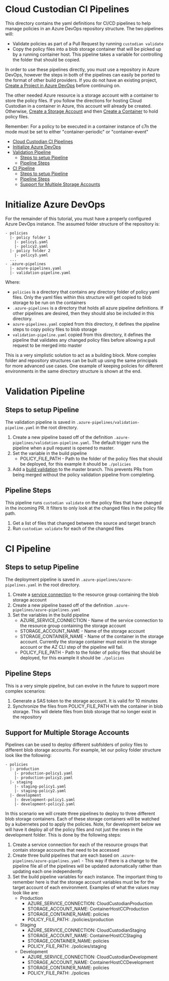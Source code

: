 # Cloud Custodian CI Pipelines

This directory contains the yaml definitions for CI/CD pipelines to help manage policies in an Azure DevOps repository structure. The two pipelines will:
* Validate policies as part of a Pull Request by running `custodian validate`
* Copy the policy files into a blob storage container that will be picked up by a running container host. This pipeline takes a variable for controlling the folder that should be copied.

In order to use these pipelines directly, you must use a repository in Azure DevOps, however the steps in both of the pipelines can easily be ported to the format of other build providers. If you do not have an existing project, [Create a Project in Azure DevOps](https://docs.microsoft.com/en-us/azure/devops/organizations/projects/create-project?view=azure-devops) before continuing on.

The other needed Azure resource is a storage account with a container to store the policy files. If you follow the directions for hosting Cloud Custodian in a container in Azure, this account will already be created. Otherwise, [Create a Storage Account](https://docs.microsoft.com/en-us/azure/storage/common/storage-quickstart-create-account?tabs=azure-portal) and then [Create a Container](https://docs.microsoft.com/en-us/azure/storage/blobs/storage-quickstart-blobs-portal#create-a-container) to hold policy files.

Remember: For a policy to be executed in a container instance of c7n the mode must be set to either "container-periodic" or "container-event"

- [Cloud Custodian CI Pipelines](#Cloud-Custodian-CI-Pipelines)
- [Initialize Azure DevOps](#Initialize-Azure-DevOps)
- [Validation Pipeline](#Validation-Pipeline)
  - [Steps to setup Pipeline](#Steps-to-setup-Pipeline)
  - [Pipeline Steps](#Pipeline-Steps)
- [CI Pipeline](#CI-Pipeline)
  - [Steps to setup Pipeline](#Steps-to-setup-Pipeline-1)
  - [Pipeline Steps](#Pipeline-Steps-1)
  - [Support for Multiple Storage Accounts](#Support-for-Multiple-Storage-Accounts)

# Initialize Azure DevOps
For the remainder of this tutorial, you must have a properly configured Azure DevOps instance. The assumed folder structure of the repository is:
```
- policies
  |- policy folder 1
    |- policy1.yaml
    |- policy2.yaml
  |- policy folder 2
    |- policy3.yaml
  ...
- .azure-pipelines
  |- azure-pipelines.yaml
  |- validation-pipeline.yaml
```
Where:
* `policies` is a directory that contains any directory folder of policy yaml files. Only the yaml files within this structure will get copied to blob storage to be run on the containers
* `.azure-pipelines` is a directory that holds all azure pipeline definitions. If other pipelines are desired, then they should also be included in this directory.
* `azure-pipelines.yaml` copied from this directory, it defines the pipeline steps to copy policy files to blob storage
* `validation-pipeline.yaml` copied from this directory, it defines the pipeline that validates any changed policy files before allowing a pull request to be merged into master

This is a very simplistic solution to act as a building block. More complex folder and repository structures can be built up using the same principals for more advanced use cases. One example of keeping policies for different environments in the same directory structure is shown at the end.

# Validation Pipeline

## Steps to setup Pipeline
The validation pipeline is saved in `.azure-pipelines/validation-pipeline.yaml` in the root directory.

1. Create a new pipeline based off of the definition `.azure-pipelines/validation-pipeline.yaml`. The default trigger runs the pipeline when a pull request is opened to master.
2. Set the variable in the build pipeline
    * POLICY_FILE_PATH - Path to the folder of the policy files that should be deployed, for this example it should be `./policies`
3. Add a [build validation](https://docs.microsoft.com/en-us/azure/devops/repos/git/branch-policies?view=azure-devops#build-validation) to the master branch. This prevents PRs from being merged without the policy validation pipeline from completing.

## Pipeline Steps
This pipeline runs `custodian validate` on the policy files that have changed in the incoming PR. It filters to only look at the changed files in the policy file path.
1. Get a list of files that changed between the source and target branch
1. Run `custodian validate` for each of the changed files


# CI Pipeline

## Steps to setup Pipeline
The deployment pipeline is saved in `.azure-pipelines/azure-pipelines.yaml` in the root directory.

1. Create a [service connection](https://docs.microsoft.com/en-us/azure/devops/pipelines/library/service-endpoints?view=azure-devops&tabs=yaml) to the resource group containing the blob storage account
2. Create a new pipeline based off of the definition `.azure-pipelines/azure-pipelines.yaml`
3. Set the variables in the build pipeline
    * AZURE_SERVICE_CONNECTION - Name of the service connection to the resource group containing the storage account
    * STORAGE_ACCOUNT_NAME - Name of the storage account 
    * STORAGE_CONTAINER_NAME - Name of the container in the storage account. Currently the storage container must exist in the storage account or the AZ CLI step of the pipeline will fail.
    * POLICY_FILE_PATH - Path to the folder of policy files that should be deployed, for this example it should be `./policies`

## Pipeline Steps
This is a very simple pipeline, but can evolve in the future to support more complex scenarios:
1. Generate a SAS token to the storage account. It is valid for 10 minutes
1. Synchronize the files from POLICY_FILE_PATH with the container in blob storage. This will delete files from blob storage that no longer exist in the repository

## Support for Multiple Storage Accounts
Pipelines can be used to deploy different subfolders of policy files to different blob storage accounts. For example, let our policy folder structure look like the following:
```
- policies
  |- production
    |- production-policy1.yaml
    |- production-policy2.yaml
  |- staging
    |- staging-policy1.yaml
    |- staging-policy2.yaml
  |- development
    |- development-policy1.yaml
    |- development-policy2.yaml
```

In this scenario we will create three pipelines to deploy to three different blob storage containers. Each of these storage containers will be watched by a kubernetes pod to apply the policies. Note, for development below we will have it deploy all of the policy files and not just the ones in the development folder. This is done by the following steps:

1. Create a service connection for each of the resource groups that contain storage accounts that need to be accessed
1. Create three build pipelines that are each based on `.azure-pipelines/azure-pipelines.yaml` - This way if there is a change to the pipeline file all of the pipelines will be updated automatically rather than updating each one independently
1. Set the build pipeline variables for each instance. The important thing to remember here is that the storage account variables must be for the target account of each environment. Examples of what the values may look like are:
    * Production
        * AZURE_SERVICE_CONNECTION: CloudCustodianProduction
        * STORAGE_ACCOUNT_NAME: ContainerHostCCProduction
        * STORAGE_CONTAINER_NAME: policies
        * POLICY_FILE_PATH: ./policies/production
    * Staging
        * AZURE_SERVICE_CONNECTION: CloudCustodianStaging
        * STORAGE_ACCOUNT_NAME: ContainerHostCCStaging
        * STORAGE_CONTAINER_NAME: policies
        * POLICY_FILE_PATH: ./policies/staging
    * Development
        * AZURE_SERVICE_CONNECTION: CloudCustodianDevelopment
        * STORAGE_ACCOUNT_NAME: ContainerHostCCDevelopment
        * STORAGE_CONTAINER_NAME: policies
        * POLICY_FILE_PATH: ./policies
